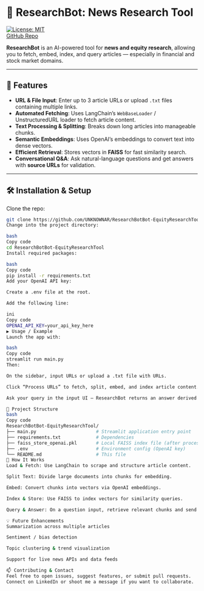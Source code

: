 # 🧠 ResearchBot: News Research Tool  

[![License: MIT](https://img.shields.io/badge/License-MIT-blue.svg)](LICENSE)  
[GitHub Repo](https://github.com/UNKNOWNAR/ResearchBotBot-EquityResearchTool.git)  

**ResearchBot** is an AI-powered tool for **news and equity research**, allowing you to fetch, embed, index, and query articles — especially in financial and stock market domains.  

---

## 🚀 Features  

- **URL & File Input**: Enter up to 3 article URLs or upload `.txt` files containing multiple links.  
- **Automated Fetching**: Uses LangChain’s `WebBaseLoader` / UnstructuredURL loader to fetch article content.  
- **Text Processing & Splitting**: Breaks down long articles into manageable chunks.  
- **Semantic Embeddings**: Uses OpenAI’s embeddings to convert text into dense vectors.  
- **Efficient Retrieval**: Stores vectors in **FAISS** for fast similarity search.  
- **Conversational Q&A**: Ask natural-language questions and get answers with **source URLs** for validation.  

---

## 🛠️ Installation & Setup  

Clone the repo:

```bash
git clone https://github.com/UNKNOWNAR/ResearchBotBot-EquityResearchTool.git
Change into the project directory:

bash
Copy code
cd ResearchBotBot-EquityResearchTool
Install required packages:

bash
Copy code
pip install -r requirements.txt
Add your OpenAI API key:

Create a .env file at the root.

Add the following line:

ini
Copy code
OPENAI_API_KEY=your_api_key_here
▶️ Usage / Example
Launch the app with:

bash
Copy code
streamlit run main.py
Then:

On the sidebar, input URLs or upload a .txt file with URLs.

Click “Process URLs” to fetch, split, embed, and index article content.

Ask your query in the input UI — ResearchBot returns an answer derived from the documents, along with source links.

📁 Project Structure
bash
Copy code
ResearchBotBot-EquityResearchTool/
├── main.py                      # Streamlit application entry point  
├── requirements.txt             # Dependencies  
├── faiss_store_openai.pkl       # Local FAISS index file (after processing)  
├── .env                         # Environment config (OpenAI key)  
└── README.md                    # This file  
🧠 How It Works
Load & Fetch: Use LangChain to scrape and structure article content.

Split Text: Divide large documents into chunks for embedding.

Embed: Convert chunks into vectors via OpenAI embeddings.

Index & Store: Use FAISS to index vectors for similarity queries.

Query & Answer: On a question input, retrieve relevant chunks and send them to the LLM to generate an answer, citing sources.

💡 Future Enhancements
Summarization across multiple articles

Sentiment / bias detection

Topic clustering & trend visualization

Support for live news APIs and data feeds

📫 Contributing & Contact
Feel free to open issues, suggest features, or submit pull requests.
Connect on LinkedIn or shoot me a message if you want to collaborate.